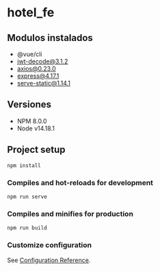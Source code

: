 # hotel_fe

## Modulos instalados
- @vue/cli
- jwt-decode@3.1.2
- axios@0.23.0
- express@4.17.1
- serve-static@1.14.1
## Versiones
- NPM 8.0.0
- Node v14.18.1
## Project setup
```
npm install
```

### Compiles and hot-reloads for development
```
npm run serve
```

### Compiles and minifies for production
```
npm run build
```

### Customize configuration
See [Configuration Reference](https://cli.vuejs.org/config/).
